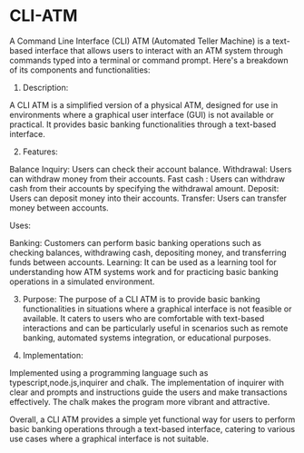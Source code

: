 # CLI-ATM
A Command Line Interface (CLI) ATM (Automated Teller Machine) is a text-based interface that allows users to interact with an ATM system through commands typed into a terminal or 
command prompt. Here's a breakdown of its components and functionalities:

1. Description: 

A CLI ATM is a simplified version of a physical ATM, designed for use in environments where a graphical user interface (GUI) is not available or practical. It provides basic banking 
functionalities through a text-based interface.

2. Features:

Balance Inquiry: Users can check their account balance.
Withdrawal: Users can withdraw money from their accounts.
Fast cash :  Users can withdraw cash from their accounts by specifying the withdrawal amount. 
Deposit: Users can deposit money into their accounts.
Transfer: Users can transfer money between accounts.

Uses:

Banking: Customers can perform basic banking operations such as checking balances, withdrawing cash, depositing money, and transferring funds between accounts.
Learning: It can be used as a learning tool for understanding how ATM systems work and for practicing basic banking operations in a simulated environment.

3. Purpose: The purpose of a CLI ATM is to provide basic banking functionalities in situations where a graphical interface is not feasible or available. It caters to users who are 
comfortable with text-based interactions and can be particularly useful in scenarios such as remote banking, automated systems integration, or educational purposes.

4. Implementation:

Implemented using a programming language such as typescript,node.js,inquirer and chalk. The implementation of inquirer with clear and prompts and instructions guide the users and 
make transactions effectively. The chalk makes the program more vibrant and attractive. 

Overall, a CLI ATM provides a simple yet functional way for users to perform basic banking operations through a text-based interface, catering to various use cases where a graphical 
interface is not suitable.
